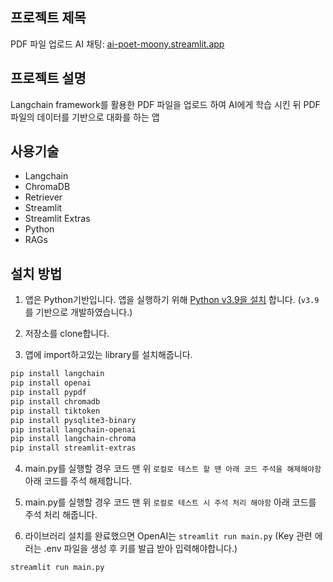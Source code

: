 ## 프로젝트 제목
PDF 파일 업로드 AI 채팅: [ai-poet-moony.streamlit.app](https://chatpdf-moony.streamlit.app/)

## 프로젝트 설명
Langchain framework를 활용한 PDF 파일을 업로드 하여 AI에게 학습 시킨 뒤 PDF파일의 데이터를 기반으로 대화를 하는 앱

## 사용기술
* Langchain
* ChromaDB
* Retriever
* Streamlit
* Streamlit Extras
* Python
* RAGs

## 설치 방법
1. 앱은 Python기반입니다. 앱을 실행하기 위해 [Python v3.9을 설치](https://www.python.org/downloads/) 합니다. (`v3.9`를 기반으로 개발하였습니다.)

2. 저장소를 clone합니다.

3. 앱에 import하고있는 library를 설치해줍니다.

```bash
pip install langchain
pip install openai
pip install pypdf
pip install chromadb
pip install tiktoken
pip install pysqlite3-binary
pip install langchain-openai
pip install langchain-chroma
pip install streamlit-extras
```

4. main.py를 실행할 경우 코드 맨 위 `로컬로 테스트 할 땐 아래 코드 주석을 해제해야함` 아래 코드를 주석 해제합니다.

5. main.py를 실행할 경우 코드 맨 위 `로컬로 테스트 시 주석 처리 해야함` 아래 코드를 주석 처리 해줍니다.

6. 라이브러리 설치를 완료했으면 OpenAI는 `streamlit run main.py` (Key 관련 에러는 .env 파일을 생성 후 키를 발급 받아 입력해야합니다.)

```bash
streamlit run main.py
```